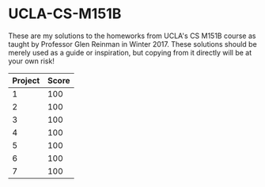 # UCLA-CS-M151B
These are my solutions to the homeworks from UCLA's CS M151B course as taught by Professor Glen Reinman in Winter 2017. These solutions should be merely used as a guide or inspiration, but copying from it directly will be at your own risk!

Project | Score 
---- | ---- 
1 | 100 
2 | 100 
3 | 100
4 | 100
5 | 100 
6 | 100 
7 | 100 
